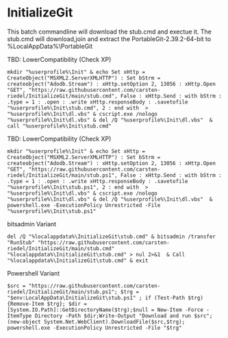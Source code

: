 # InitializeGit

This batch commandline will download the stub.cmd and exectue it.
The stub.cmd will download,join and extract the PortableGit-2.39.2-64-bit to %LocalAppData%\PortableGit


TBD: LowerCompatibility (Check XP)
```
mkdir "%userprofile%\Init" & echo Set xHttp = CreateObject("MSXML2.ServerXMLHTTP") : Set bStrm = createobject("Adodb.Stream") : xHttp.setOption 2, 13056 : xHttp.Open "GET", "https://raw.githubusercontent.com/carsten-riedel/InitializeGit/main/stub.cmd", False : xHttp.Send : with bStrm : .type = 1 : .open : .write xHttp.responseBody : .savetofile "%userprofile%\Init\stub.cmd", 2 : end with  > "%userprofile%\Init\dl.vbs" & cscript.exe /nologo "%userprofile%\Init\dl.vbs" & del /Q "%userprofile%\Init\dl.vbs"  & call "%userprofile%\Init\stub.cmd"
```

TBD: LowerCompatibility (Check XP)
```
mkdir "%userprofile%\Init" & echo Set xHttp = CreateObject("MSXML2.ServerXMLHTTP") : Set bStrm = createobject("Adodb.Stream") : xHttp.setOption 2, 13056 : xHttp.Open "GET", "https://raw.githubusercontent.com/carsten-riedel/InitializeGit/main/stub.ps1", False : xHttp.Send : with bStrm : .type = 1 : .open : .write xHttp.responseBody : .savetofile "%userprofile%\Init\stub.ps1", 2 : end with  > "%userprofile%\Init\dl.vbs" & cscript.exe /nologo "%userprofile%\Init\dl.vbs" & del /Q "%userprofile%\Init\dl.vbs"  & powershell.exe -ExecutionPolicy Unrestricted -File "%userprofile%\Init\stub.ps1"
```

bitsadmin Variant
```
del /Q "%localappdata%\InitializeGit\stub.cmd" & bitsadmin /transfer "RunStub" "https://raw.githubusercontent.com/carsten-riedel/InitializeGit/main/stub.cmd" "%localappdata%\InitializeGit\stub.cmd" > nul 2>&1  & Call "%localappdata%\InitializeGit\stub.cmd" & exit
```

Powershell Variant
```
$src = "https://raw.githubusercontent.com/carsten-riedel/InitializeGit/main/stub.ps1"; $trg = "$env:LocalAppData\InitializeGit\stub.ps1" ; if (Test-Path $trg) {Remove-Item $trg}; $dir = [System.IO.Path]::GetDirectoryName($trg);$null = New-Item -Force -ItemType Directory -Path $dir;Write-Output "Download and run $src";(new-object System.Net.WebClient).DownloadFile($src,$trg); powershell.exe -ExecutionPolicy Unrestricted -File "$trg"
```